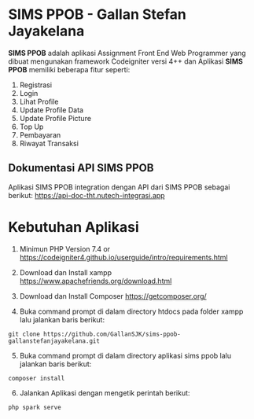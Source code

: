 # SIMS PPOB - Gallan Stefan Jayakelana

**SIMS PPOB** adalah aplikasi Assignment Front End Web Programmer yang dibuat mengunakan framework Codeigniter versi 4++ dan Aplikasi **SIMS PPOB** memiliki
beberapa fitur seperti:

1. Registrasi
2. Login
3. Lihat Profile
4. Update Profile Data
5. Update Profile Picture
6. Top Up
7. Pembayaran
8. Riwayat Transaksi

## Dokumentasi API SIMS PPOB

Aplikasi SIMS PPOB integration dengan API dari SIMS PPOB sebagai berikut:
https://api-doc-tht.nutech-integrasi.app

# Kebutuhan Aplikasi

1. Minimun PHP Version 7.4 or https://codeigniter4.github.io/userguide/intro/requirements.html
2. Download dan Install xampp https://www.apachefriends.org/download.html
3. Download dan Install Composer https://getcomposer.org/

4. Buka command prompt di dalam directory htdocs pada folder xampp lalu jalankan baris berikut:

```
git clone https://github.com/GallanSJK/sims-ppob-gallanstefanjayakelana.git
```

5. Buka command prompt di dalam directory aplikasi sims ppob lalu jalankan baris berikut:

```
composer install
```

6. Jalankan Aplikasi dengan mengetik perintah berikut:

```
php spark serve
```